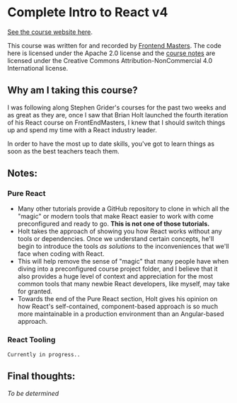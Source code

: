# Complete Intro to React v4

[See the course website here][v4].

This course was written for and recorded by [Frontend Masters][fem]. The code here is licensed under the Apache 2.0 license and the [course notes][v4] are licensed under the Creative Commons Attribution-NonCommercial 4.0 International license.

[v4]: https://bit.ly/react-v4
[fem]: https://frontendmasters.com/courses/react/

## Why am I taking this course?

I was following along Stephen Grider's courses for the past two weeks and as great as they are, once I saw that Brian Holt launched the fourth iteration of his React course on FrontEndMasters, I knew that I should switch things up and spend my time with a React industry leader. 

In order to have the most up to date skills, you've got to learn things as soon as the best teachers teach them.

## Notes:

### Pure React

  * Many other tutorials provide a GitHub repository to clone in which all the "magic" or modern tools that make React easier to work with come preconfigured and ready to go. **This is not one of those tutorials.**
  * Holt takes the approach of showing you how React works without any tools or dependencies. Once we understand certain concepts, he'll begin to introduce the tools *as solutions* to the inconveniences that we'll face when coding with React.
  * This will help remove the sense of "magic" that many people have when diving into a preconfigured course project folder, and I believe that it also provides a huge level of context and appreciation for the most common tools that many newbie React developers, like myself, may take for granted.
  * Towards the end of the Pure React section, Holt gives his opinion on how React's self-contained, component-based approach is so much more maintainable in a production environment than an Angular-based approach.

### React Tooling

    Currently in progress..

## Final thoughts: 

   *To be determined*
